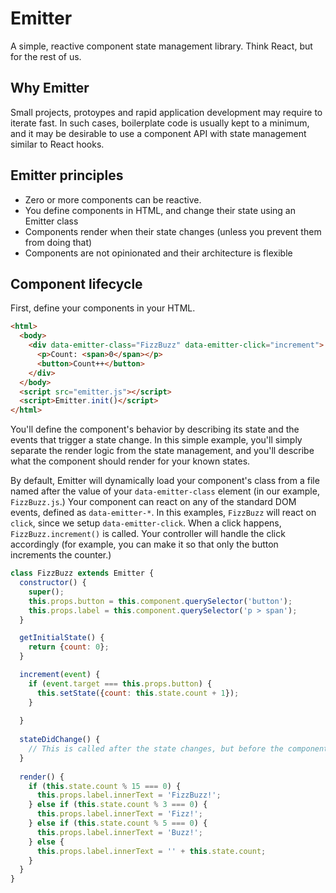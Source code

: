 # Emitter

A simple, reactive component state management library. Think React, but for the rest of us.

## Why Emitter

Small projects, protoypes and rapid application development may require to iterate fast. In such cases, boilerplate code is usually kept to a minimum, and it may be desirable to use a component API with state management similar to React hooks.

## Emitter principles

- Zero or more components can be reactive.
- You define components in HTML, and change their state using an Emitter class
- Components render when their state changes (unless you prevent them from doing that)
- Components are not opinionated and their architecture is flexible

## Component lifecycle

First, define your components in your HTML. 

```html
<html>
  <body>
    <div data-emitter-class="FizzBuzz" data-emitter-click="increment">
      <p>Count: <span>0</span></p>
      <button>Count++</button>
    </div>
  </body>
  <script src="emitter.js"></script>
  <script>Emitter.init()</script>
</html>
```

You'll define the component's behavior by describing its state and the events that trigger a state change. In this simple example, you'll simply separate the render logic from the state management, and you'll describe what the component should render for your known states.

By default, Emitter will dynamically load your component's class from a file named after the value of your `data-emitter-class` element (in our example, `FizzBuzz.js`.) Your component can react on any of the standard DOM events, defined as `data-emitter-*`. In this examples, `FizzBuzz` will react on `click`, since we setup `data-emitter-click`. When a click happens, `FizzBuzz.increment()` is called. Your controller will handle the click accordingly (for example, you can make it so that only the button increments the counter.)

```js
class FizzBuzz extends Emitter {
  constructor() {
    super();
    this.props.button = this.component.querySelector('button');
    this.props.label = this.component.querySelector('p > span');
  }

  getInitialState() {
    return {count: 0};
  }

  increment(event) {
    if (event.target === this.props.button) {
      this.setState({count: this.state.count + 1});  
    }
    
  }
  
  stateDidChange() {
    // This is called after the state changes, but before the component renders.
  }
  
  render() {
    if (this.state.count % 15 === 0) {
      this.props.label.innerText = 'FizzBuzz!';
    } else if (this.state.count % 3 === 0) {
      this.props.label.innerText = 'Fizz!';  
    } else if (this.state.count % 5 === 0) {
      this.props.label.innerText = 'Buzz!';  
    } else {
      this.props.label.innerText = '' + this.state.count;
    }
  }
}
```
